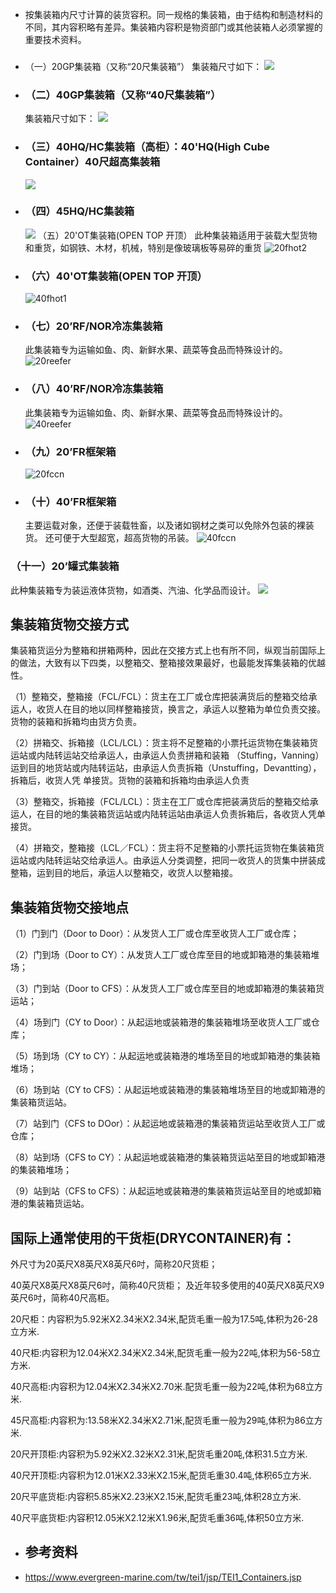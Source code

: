 - 按集装箱内尺寸计算的装货容积。同一规格的集装箱，由于结构和制造材料的不同，其内容积略有差异。集装箱内容积是物资部门或其他装箱人必须掌握的重要技术资料。
- ### 
   （一）20GP集装箱（又称“20尺集装箱”） 
   集装箱尺寸如下： 
  ![](http://www.fjtd-logistics.com/upfile/201609/2016092864604169.jpg)
- ### （二）40GP集装箱（又称“40尺集装箱”） 
   集装箱尺寸如下： 
  ![](http://www.fjtd-logistics.com/upfile/201609/2016092864614277.jpg)
- ### （三）40HQ/HC集装箱（高柜）：40'HQ(High Cube Container）40尺超高集装箱 
  ![](http://www.fjtd-logistics.com/upfile/201609/2016092864628761.jpg)
- ### （四）45HQ/HC集装箱 
  ![](http://www.fjtd-logistics.com/upfile/201609/2016092955144513.jpg)
   （五）20'OT集装箱(OPEN TOP 开顶） 
   此种集装箱适用于装载大型货物和重货，如钢铁、木材，机械，特别是像玻璃板等易碎的重货 
  ![20fhot2](https://www.evergreen-marine.com/tei1/images/2FO-2.jpg)
- ### （六）40'OT集装箱(OPEN TOP 开顶） 
  ![40fhot1](https://www.evergreen-marine.com/tei1/images/4QO.jpg)
- ### （七）20’RF/NOR冷冻集装箱 
   此集装箱专为运输如鱼、肉、新鲜水果、蔬菜等食品而特殊设计的。 
  ![20reefer](https://www.evergreen-marine.com/tei1/images/20(2RS).jpg)
- ### （八）40’RF/NOR冷冻集装箱 
   此集装箱专为运输如鱼、肉、新鲜水果、蔬菜等食品而特殊设计的。 
  ![40reefer](https://www.evergreen-marine.com/tei1/images/40mgss.jpg)
- ### （九）20’FR框架箱 
  ![20fccn](https://www.evergreen-marine.com/tei1/images/2FC-2.jpg)
- ### （十）40’FR框架箱 
   主要运载对象，还便于装载牲畜，以及诸如钢材之类可以免除外包装的裸装货。 
   还可便于大型超宽，超高货物的吊装。 
  ![40fccn](https://www.evergreen-marine.com/tei1/images/4FC-2.jpg)
### （十一）20’罐式集装箱 
 此种集装箱专为装运液体货物，如酒类、汽油、化学品而设计。 
 ![](https://zhai0510.eu.org/share/api/images/aUW4AG3kdU54/2785436835_745420285.jpg)
## **集装箱货物交接方式**

集装箱货运分为整箱和拼箱两种，因此在交接方式上也有所不同，纵观当前国际上的做法，大致有以下四类，以整箱交、整箱接效果最好，也最能发挥集装箱的优越性。

（1）整箱交，整箱接（FCL/FCL）：货主在工厂或仓库把装满货后的整箱交给承运人，收货人在目的地以同样整箱接货，换言之，承运人以整箱为单位负责交接。货物的装箱和拆箱均由货方负责。

（2）拼箱交、拆箱接（LCL/LCL）：货主将不足整箱的小票托运货物在集装箱货运站或内陆转运站交给承运人，由承运人负责拼箱和装箱 （Stuffing，Vanning）运到目的地货站或内陆转运站，由承运人负责拆箱（Unstuffing，Devantting），拆箱后，收货人凭 单接货。货物的装箱和拆箱均由承运人负责

（3）整箱交，拆箱接（FCL/LCL）：货主在工厂或仓库把装满货后的整箱交给承运人，在目的地的集装箱货运站或内陆转运站由承运人负责拆箱后，各收货人凭单接货。

（4）拼箱交，整箱接（LCL／FCL）：货主将不足整箱的小票托运货物在集装箱货运站或内陆转运站交给承运人。由承运人分类调整，把同一收货人的货集中拼装成整箱，运到目的地后，承运人以整箱交，收货人以整箱接。
## **集装箱货物交接地点**

（1）门到门（Door to Door）：从发货人工厂或仓库至收货人工厂或仓库；

（2）门到场（Door to CY）：从发货人工厂或仓库至目的地或卸箱港的集装箱堆场；

（3）门到站（Door to CFS）：从发货人工厂或仓库至目的地或卸箱港的集装箱货运站；

（4）场到门（CY to Door）：从起运地或装箱港的集装箱堆场至收货人工厂或仓库；

（5）场到场（CY to CY）：从起运地或装箱港的堆场至目的地或卸箱港的集装箱堆场；

（6）场到站（CY to CFS）：从起运地或装箱港的集装箱堆场至目的地或卸箱港的集装箱货运站。

（7）站到门（CFS to DOor）：从起运地或装箱港的集装箱货运站至收货人工厂或仓库；

（8）站到场（CFS to CY）：从起运地或装箱港的集装箱货运站至目的地或卸箱港的集装箱堆场；

（9）站到站（CFS to CFS）：从起运地或装箱港的集装箱货运站至目的地或卸箱港的集装箱货运站。
## 国际上通常使用的干货柜(DRYCONTAINER)有：

外尺寸为20英尺X8英尺X8英尺6吋，简称20尺货柜；

40英尺X8英尺X8英尺6吋，简称40尺货柜； 及近年较多使用的40英尺X8英尺X9英尺6吋，简称40尺高柜。

20尺柜：内容积为5.92米X2.34米X2.34米,配货毛重一般为17.5吨,体积为26-28立方米.

40尺柜:内容积为12.04米X2.34米X2.34米,配货毛重一般为22吨,体积为56-58立方米.

40尺高柜:内容积为12.04米X2.34米X2.70米.配货毛重一般为22吨,体积为68立方米.

45尺高柜:内容积为:13.58米X2.34米X2.71米,配货毛重一般为29吨,体积为86立方米.

20尺开顶柜:内容积为5.92米X2.32米X2.31米,配货毛重20吨,体积31.5立方米.

40尺开顶柜:内容积为12.01米X2.33米X2.15米,配货毛重30.4吨,体积65立方米.

20尺平底货柜:内容积5.85米X2.23米X2.15米,配货毛重23吨,体积28立方米.

40尺平底货柜:内容积12.05米X2.12米X1.96米,配货毛重36吨,体积50立方米.
- ## 参考资料
- https://www.evergreen-marine.com/tw/tei1/jsp/TEI1_Containers.jsp
